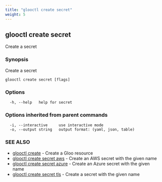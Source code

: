 ```yaml
---
title: "glooctl create secret"
weight: 5
---
```

## glooctl create secret

Create a secret

### Synopsis

Create a secret

```
glooctl create secret [flags]
```

### Options

```
  -h, --help   help for secret
```

### Options inherited from parent commands

```
  -i, --interactive     use interactive mode
  -o, --output string   output format: (yaml, json, table)
```

### SEE ALSO

* [glooctl create](../glooctl_create)	 - Create a Gloo resource
* [glooctl create secret aws](../glooctl_create_secret_aws)	 - Create an AWS secret with the given name
* [glooctl create secret azure](../glooctl_create_secret_azure)	 - Create an Azure secret with the given name
* [glooctl create secret tls](../glooctl_create_secret_tls)	 - Create a secret with the given name

